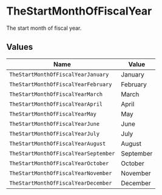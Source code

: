 # TheStartMonthOfFiscalYear

The start month of fiscal year.


## Values

| Name                                 | Value                                |
| ------------------------------------ | ------------------------------------ |
| `TheStartMonthOfFiscalYearJanuary`   | January                              |
| `TheStartMonthOfFiscalYearFebruary`  | February                             |
| `TheStartMonthOfFiscalYearMarch`     | March                                |
| `TheStartMonthOfFiscalYearApril`     | April                                |
| `TheStartMonthOfFiscalYearMay`       | May                                  |
| `TheStartMonthOfFiscalYearJune`      | June                                 |
| `TheStartMonthOfFiscalYearJuly`      | July                                 |
| `TheStartMonthOfFiscalYearAugust`    | August                               |
| `TheStartMonthOfFiscalYearSeptember` | September                            |
| `TheStartMonthOfFiscalYearOctober`   | October                              |
| `TheStartMonthOfFiscalYearNovember`  | November                             |
| `TheStartMonthOfFiscalYearDecember`  | December                             |
